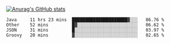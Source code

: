 [![Anurag's GitHub stats](https://github-readme-stats.vercel.app/api?username=sebasphere&count_private=true&theme=tokyonight)](https://github.com/anuraghazra/github-readme-stats)

<!--START_SECTION:waka-->
```text
Java     11 hrs 23 mins  █████████████████████▓░░░   86.76 % 
Other    52 mins         █▓░░░░░░░░░░░░░░░░░░░░░░░   06.62 % 
JSON     31 mins         █░░░░░░░░░░░░░░░░░░░░░░░░   03.97 % 
Groovy   20 mins         ▓░░░░░░░░░░░░░░░░░░░░░░░░   02.65 % 
```
<!--END_SECTION:waka-->
